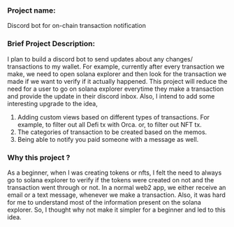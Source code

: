 ### Project name: 
Discord bot for on-chain transaction notification


### Brief Project Description:

I plan to build a discord bot to send updates about any changes/ transactions to
my wallet.
For example, currently after every transaction we make, we need to open solana
explorer and then look for the transaction we made if we want to verify if it actually
happened.
This project will reduce the need for a user to go on solana explorer everytime
they make a transaction and provide the update in their discord inbox. Also, I intend to add some interesting upgrade to the
idea,
1. Adding custom views based on different types of transactions.
For example, to filter out all Defi tx with Orca. or, to filter out NFT tx.
2. The categories of transaction to be created based on the memos.
3. Being able to notify you paid someone with a message as well.


### Why this project ?

As a beginner, when I was creating tokens or nfts, I felt the need to always go to
solana explorer to verify if the tokens were created on not and the transaction went
through or not. In a normal web2 app, we either receive an email or a text
message, whenever we make a transaction. Also, it was hard for me to
understand most of the information present on the solana explorer. So, I thought
why not make it simpler for a beginner and led to this idea.